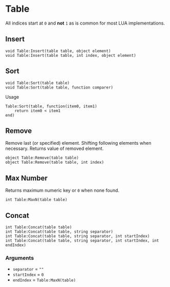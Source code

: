 # Table

All indices start at `0` and __not__ `1` as is common for most LUA implementations.

## Insert
```
void Table:Insert(table table, object element)
void Table:Insert(table table, int index, object element)
```

## Sort
```
void Table:Sort(table table)
void Table:Sort(table table, function comparer)
```
Usage
```
Table:Sort(table, function(item0, item1)
    return item0 < item1
end)
```

## Remove
Remove last (or specified) element. Shifting following elements when necessary.
Returns value of removed element.
```
object Table:Remove(table table)
object Table:Remove(table table, int index)
```

## Max Number
Returns maximum numeric key or `0` when none found.
```
int Table:MaxN(table table)
```

## Concat
```
int Table:Concat(table table)
int Table:Concat(table table, string separator)
int Table:Concat(table table, string separator, int startIndex)
int Table:Concat(table table, string separator, int startIndex, int endIndex)
```
### Arguments
- `separator` = `""`
- `startIndex` = `0`
- `endIndex` = `Table:MaxN(table)`
